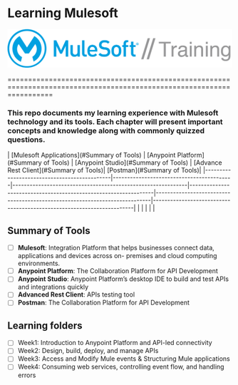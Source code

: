 # Learning Mulesoft 

![](https://github.com/kraynguyen1/LearningMulesoft/blob/main/MuleSoft_training_logo.png)

=======================================================================================================================

### This repo documents my learning experience with Mulesoft technology and its tools. Each chapter will present important concepts and knowledge along with commonly quizzed questions.



| [Mulesoft Applications](#Summary of Tools) | [Anypoint Platform](#Summary of Tools) | [Anypoint Studio](#Summary of Tools) | [Advance Rest Client](#Summary of Tools)| [Postman](#Summary of Tools)|
|---------------------------------------------|------------------------------------------|-------------------------------------------------------------|-----------------------------------------------------------------|----------------------------------------------------------------------------|-----------------------------------------------------------------------|
|                                             |                                          |                                                             |                                                                 |                                                                            


## Summary of Tools

- [ ] **Mulesoft**: Integration Platform that helps businesses connect data, applications and devices across on-
premises and cloud computing environments.
- [ ] **Anypoint Platform**: The Collaboration Platform for API Development
- [ ] **Anypoint Studio**: Anypoint Platform’s desktop IDE to build and test APIs and integrations quickly
- [ ] **Advanced Rest Client**: APIs testing tool
- [ ] **Postman**: The Collaboration Platform for API Development

## Learning folders
- [ ] Week1: Introduction to Anypoint Platform and API-led connectivity
- [ ] Week2: Design, build, deploy, and manage APIs
- [ ] Week3: Access and Modify Mule events & Structuring Mule applications
- [ ] Week4: Consuming web services, controlling event flow, and handling errors
